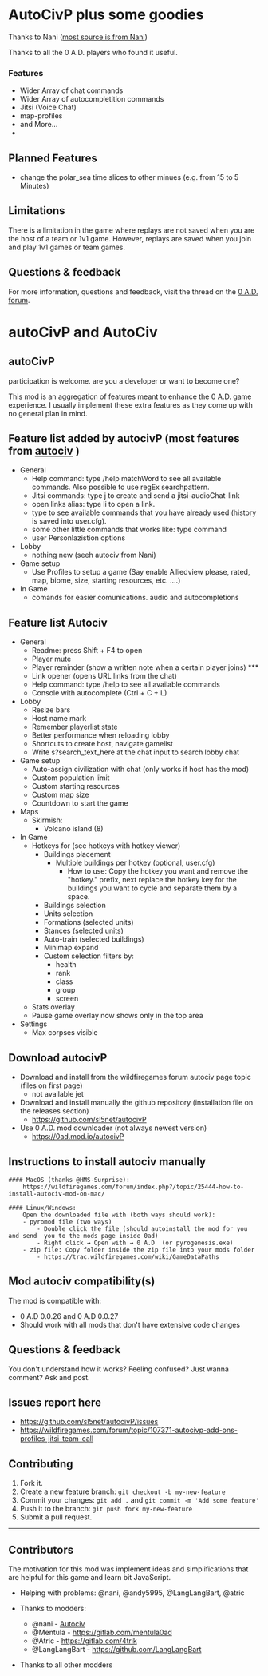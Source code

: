 # AutoCivP plus some goodies

Thanks to Nani ([most source is from Nani](https://github.com/nanihadesuka/autociv))

Thanks to all the 0 A.D. players who found it useful.

### Features
- Wider Array of chat commands
- Wider Array of autocompletition commands
- Jitsi  (Voice Chat)
- map-profiles
- and More...
-
## Planned Features

- change the polar_sea time slices to other minues (e.g. from 15 to 5 Minutes)

## Limitations

There is a limitation in the game where replays are not saved when you are the host of a team or 1v1 game. However, replays are saved when you join and play 1v1 games or team games.

## Questions & feedback
For more information, questions and feedback, visit the thread on the [0 A.D. forum](https://wildfiregames.com/forum/topic/107371-autociv-add-ons-profiles-jitsi-team-call).

# autoCivP and AutoCiv
## autoCivP

participation is welcome. are you a developer or want to become one?

This mod is an aggregation of features meant to enhance the 0 A.D. game experience. I usually implement these extra features as they come up with no general plan in mind.

## Feature list added by autocivP (most features from [autociv](https://github.com/nanihadesuka/autociv) )

- General
	- Help command: type /help matchWord to see all available commands. Also possible to use regEx searchpattern.
	- Jitsi commands: type j<tab> to create and send a jitsi-audioChat-link
	- open links alias: type li<tab> to open a link.
 	- type <tab><tab> to see available commands that you have already used (history is saved into user.cfg).
	- some other little commands that works like: type command<tab>
	- user Personlazistion options
- Lobby
	- nothing new (seeh autociv from Nani)
 - Game setup
	- Use Profiles to setup a game (Say enable Alliedview please, rated, map, biome, size, starting resources,  etc. ....)
- In Game
	- comands for easier comunications. audio and autocompletions

## Feature list Autociv
- General
	- Readme: press Shift + F4 to open
	- Player mute
	- Player reminder (show a written note when a certain player joins) ***
	- Link opener (opens URL links from the chat)
	- Help command: type /help to see all available commands
	- Console with autocomplete (Ctrl + C + L)
- Lobby
	- Resize bars
	- Host name mark
	- Remember playerlist state
	- Better performance when reloading lobby
	- Shortcuts to create host, navigate gamelist
	- Write s?search_text_here at the chat input to search lobby chat
- Game setup
	- Auto-assign civilization with chat (only works if host has the mod)
	- Custom population limit
	- Custom starting resources
	- Custom map size
	- Countdown to start the game
- Maps
	- Skirmish:
		- Volcano island (8)
- In Game
	- Hotkeys for (see hotkeys with hotkey viewer)
		- Buildings placement
			- Multiple buildings per hotkey (optional, user.cfg)
				- How to use: Copy the hotkey you want and remove the "hotkey." prefix, next replace the hotkey key for the buildings you want to cycle and separate them by a space.
		- Buildings selection
		- Units selection
		- Formations (selected units)
		- Stances (selected units)
		- Auto-train (selected buildings)
		- Minimap expand
		- Custom selection filters by:
			- health
			- rank
			- class
			- group
			- screen
	- Stats overlay
	- Pause game overlay now shows only in the top area
- Settings
	- Max corpses visible

## Download autocivP
- Download and install from the wildfiregames forum autociv page topic (files on first page)
	- not available jet
- Download and install manually the github repository (installation file on the releases section)
	- https://github.com/sl5net/autocivP
- Use 0 A.D. mod downloader (not always newest version)
	- https://0ad.mod.io/autocivP


## Instructions to install autociv manually
	#### MacOS (thanks @HMS-Surprise):
		https://wildfiregames.com/forum/index.php?/topic/25444-how-to-install-autociv-mod-on-mac/

	#### Linux/Windows:
		Open the downloaded file with (both ways should work):
		- pyromod file (two ways)
			- Double click the file (should autoinstall the mod for you and send  you to the mods page inside 0ad)
			- Right click → Open with → 0 A.D  (or pyrogenesis.exe)
		- zip file: Copy folder inside the zip file into your mods folder
			- https://trac.wildfiregames.com/wiki/GameDataPaths


## Mod autociv compatibility(s)
The mod is compatible with:
- 0 A.D 0.0.26 and 0 A.D 0.0.27
- Should work with all mods that don't have extensive code changes

## Questions & feedback
You don't understand how it works? Feeling confused? Just wanna comment? Ask and post.

## Issues report here
- https://github.com/sl5net/autocivP/issues
- https://wildfiregames.com/forum/topic/107371-autocivp-add-ons-profiles-jitsi-team-call

## Contributing

1. Fork it.
2. Create a new feature branch: `git checkout -b my-new-feature`
3. Commit your changes: `git add .` and `git commit -m 'Add some feature'`
4. Push it to the branch: `git push fork my-new-feature`
5. Submit a pull request.


---

## Contributors

The motivation for this mod was implement ideas and simplifications that are helpful for this game and learn bit JavaScript.

- Helping with problems: @nani, @andy5995, @LangLangBart, @atric

- Thanks to modders:
  - @nani - [Autociv](https://github.com/nanihadesuka/autociv)
  - @Mentula - https://gitlab.com/mentula0ad
  - @Atric - https://gitlab.com/4trik
  - @LangLangBart - https://github.com/LangLangBart

- Thanks to all other modders
